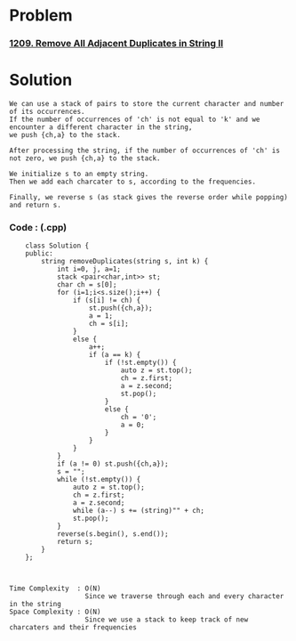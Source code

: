 # Problem

### [1209. Remove All Adjacent Duplicates in String II](https://leetcode.com/problems/remove-all-adjacent-duplicates-in-string-ii/)


# Solution 

    We can use a stack of pairs to store the current character and number of its occurrences.
    If the number of occurrences of 'ch' is not equal to 'k' and we encounter a different character in the string, 
    we push {ch,a} to the stack.

    After processing the string, if the number of occurrences of 'ch' is not zero, we push {ch,a} to the stack.

    We initialize s to an empty string.
    Then we add each charcater to s, according to the frequencies.

    Finally, we reverse s (as stack gives the reverse order while popping) and return s.
  
  
  ### Code : (.cpp)
  
        class Solution {
        public:
            string removeDuplicates(string s, int k) {
                int i=0, j, a=1;
                stack <pair<char,int>> st;
                char ch = s[0];
                for (i=1;i<s.size();i++) {
                    if (s[i] != ch) {
                        st.push({ch,a});
                        a = 1;
                        ch = s[i];
                    }
                    else {
                        a++;
                        if (a == k) {
                            if (!st.empty()) {
                                auto z = st.top();
                                ch = z.first;
                                a = z.second;
                                st.pop();
                            } 
                            else {
                                ch = '0';
                                a = 0;
                            }
                        }
                    }
                }
                if (a != 0) st.push({ch,a});
                s = "";
                while (!st.empty()) {
                    auto z = st.top();
                    ch = z.first;
                    a = z.second;
                    while (a--) s += (string)"" + ch;
                    st.pop();
                }
                reverse(s.begin(), s.end());
                return s;
            }
        };

  
  
    Time Complexity  : O(N) 
                       Since we traverse through each and every character in the string
    Space Complexity : O(N)
                       Since we use a stack to keep track of new charcaters and their frequencies

